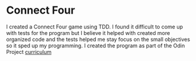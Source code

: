 # Connect Four

I created a Connect Four game using TDD. I found it difficult to come up with tests for the program but I believe it helped with created more organized code and the tests helped me stay focus on the small objectives so it sped up my programming. I created the program as part of the Odin Project [curriculum](https://www.theodinproject.com/courses/ruby-programming/lessons/testing-ruby)
